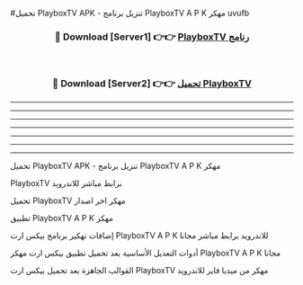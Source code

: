 #تحميل PlayboxTV  APK - تنزيل برنامج PlayboxTV  A P K مهكر uvufb 



<div align="center">
<h3>🔴 Download [Server1] 👉👉 <a href="https://apkdownload10.web.app/?title=PlayboxTV ">PlayboxTV  رنامج</a></h3><br>

<h3>🔴 Download [Server2] 👉👉 <a href="https://apkdownload10.web.app/?title=PlayboxTV ">تحميل PlayboxTV  </a></h3>
</div>


----------------------------------------------------------

----------------------------------------------------------

----------------------------------------------------------

----------------------------------------------------------

----------------------------------------------------------

----------------------------------------------------------

----------------------------------------------------------

تحميل PlayboxTV  APK - تنزيل برنامج PlayboxTV  A P K مهكر

PlayboxTV  برابط مباشر للاندرويد

تحميل PlayboxTV  مهكر اخر اصدار

تطبيق PlayboxTV  A P K مهكر

إضافات تهكير برنامج بيكس ارت PlayboxTV  A P K للاندرويد برابط مباشر مجانا

أدوات التعديل الأساسية بعد تحميل تطبيق بيكس ارت مهكر PlayboxTV  A P K مجانا

القوالب الجاهزة بعد تحميل بيكس ارت PlayboxTV  مهكر من ميديا فاير للاندرويد


